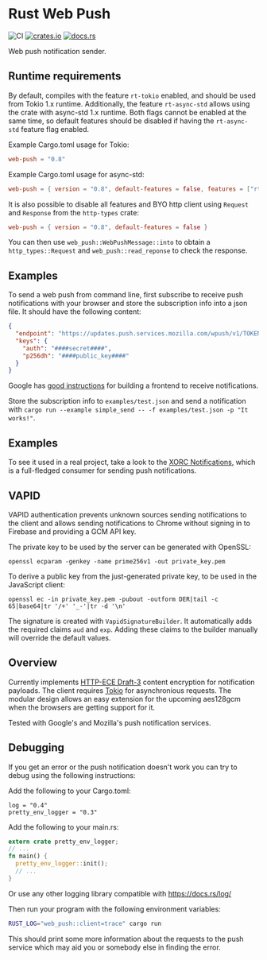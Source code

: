 Rust Web Push
=============

![CI](https://github.com/pimeys/rust-web-push/workflows/CI/badge.svg)
[![crates.io](http://meritbadge.herokuapp.com/web_push)](https://crates.io/crates/web_push)
[![docs.rs](https://docs.rs/web-push/badge.svg)](https://docs.rs/web-push)

Web push notification sender.

## Runtime requirements

By default, compiles with the feature `rt-tokio` enabled, and should be used from Tokio 1.x runtime. Additionally, the feature `rt-async-std` allows using the crate with async-std 1.x runtime. Both flags cannot be enabled at the same time, so default features should be disabled if having the `rt-async-std` feature flag enabled.

Example Cargo.toml usage for Tokio:

``` toml
web-push = "0.8"
```

Example Cargo.toml usage for async-std:

``` toml
web-push = { version = "0.8", default-features = false, features = ["rt-async-std"] }
```

It is also possible to disable all features and BYO http client using `Request` and `Response` from the `http-types` crate:

``` toml
web-push = { version = "0.8", default-features = false }
```

You can then use `web_push::WebPushMessage::into` to obtain a `http_types::Request` and `web_push::read_reponse` to check the response.

Examples
--------

To send a web push from command line, first subscribe to receive push
notifications with your browser and store the subscription info into a json
file. It should have the following content:

``` json
{
  "endpoint": "https://updates.push.services.mozilla.com/wpush/v1/TOKEN",
  "keys": {
    "auth": "####secret####",
    "p256dh": "####public_key####"
  }
}
```

Google has
[good instructions](https://developers.google.com/web/updates/2015/03/push-notifications-on-the-open-web) for
building a frontend to receive notifications.

Store the subscription info to `examples/test.json` and send a notification with
`cargo run --example simple_send -- -f examples/test.json -p "It works!"`.

Examples
--------

To see it used in a real project, take a look to the [XORC
Notifications](https://github.com/xray-tech/xorc-notifications), which is a
full-fledged consumer for sending push notifications.

VAPID
-----

VAPID authentication prevents unknown sources sending notifications to the
client and allows sending notifications to Chrome without signing in to Firebase
and providing a GCM API key.

The private key to be used by the server can be generated with OpenSSL:

```
openssl ecparam -genkey -name prime256v1 -out private_key.pem
```

To derive a public key from the just-generated private key, to be used in the
JavaScript client:

```
openssl ec -in private_key.pem -pubout -outform DER|tail -c 65|base64|tr '/+' '_-'|tr -d '\n'
```

The signature is created with `VapidSignatureBuilder`. It automatically adds the
required claims `aud` and `exp`. Adding these claims to the builder manually
will override the default values.

Overview
--------

Currently implements
[HTTP-ECE Draft-3](https://datatracker.ietf.org/doc/draft-ietf-httpbis-encryption-encoding/03/?include_text=1)
content encryption for notification payloads. The client requires
[Tokio](https://tokio.rs) for asynchronious requests. The modular design allows
an easy extension for the upcoming aes128gcm when the browsers are getting
support for it.

Tested with Google's and Mozilla's push notification services.

Debugging
--------
If you get an error or the push notification doesn't work you can try to debug using the following instructions:

Add the following to your Cargo.toml:
```cargo
log = "0.4"
pretty_env_logger = "0.3"
```

Add the following to your main.rs:
```rust
extern crate pretty_env_logger;
// ...
fn main() {
  pretty_env_logger::init();
  // ...
}
```

Or use any other logging library compatible with https://docs.rs/log/

Then run your program with the following environment variables:
```bash
RUST_LOG="web_push::client=trace" cargo run
```

This should print some more information about the requests to the push service which may aid you or somebody else in finding the error.
